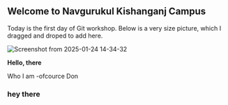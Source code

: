 ## Welcome to Navgurukul Kishanganj Campus
Today is the first day of Git workshop.
Below is a very size picture, which I dragged and droped to add here.

![Screenshot from 2025-01-24 14-34-32](https://github.com/user-attachments/assets/c616eeef-8411-491e-a211-46cfa2f7e4fa)

<b>Hello, there</b>
<p>Who I am -ofcource Don<p>

### hey there

